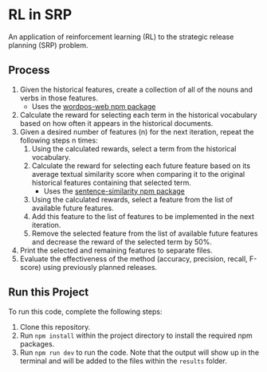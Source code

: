 # RL in SRP
An application of reinforcement learning (RL) to the strategic release planning (SRP) problem.

<h2>Process</h2>

1. Given the historical features, create a collection of all of the nouns and verbs in those features.
    - Uses the <a href="https://www.npmjs.com/package/wordpos-web">wordpos-web npm package</a>
2. Calculate the reward for selecting each term in the historical vocabulary based on how often it appears in the historical documents.
3. Given a desired number of features (n) for the next iteration, repeat the following steps n times:
    1. Using the calculated rewards, select a term from the historical vocabulary.
    2. Calculate the reward for selecting each future feature based on its average textual similarity score when comparing it to the original historical features containing that selected term.
        - Uses the <a href="https://www.npmjs.com/package/sentence-similarity">sentence-similarity npm package</a>
    3. Using the calculated rewards, select a feature from the list of available future features.
    4. Add this feature to the list of features to be implemented in the next iteration.
    5. Remove the selected feature from the list of available future features and decrease the reward of the selected term by 50%.
4. Print the selected and remaining features to separate files.
5. Evaluate the effectiveness of the method (accuracy, precision, recall, F-score) using previously planned releases.

<h2>Run this Project</h2>

To run this code, complete the following steps:

1. Clone this repository.
2. Run `npm install` within the project directory to install the required npm packages.
3. Run `npm run dev` to run the code. Note that the output will show up in the terminal and will be added to the files within the `results` folder.
